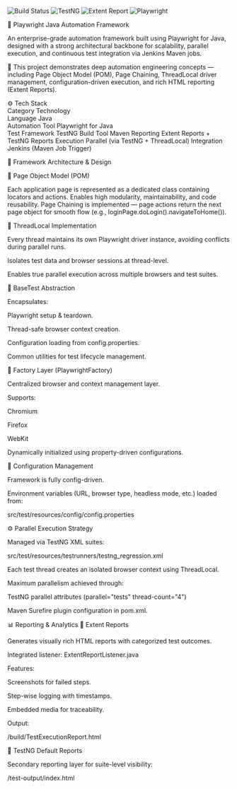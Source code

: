 ![Build Status](https://img.shields.io/badge/build-passing-brightgreen)
![TestNG](https://img.shields.io/badge/testng-7.9-blue)
![Extent Report](https://img.shields.io/badge/report-extent-orange)
![Playwright](https://img.shields.io/badge/automation-playwright-success)

🧩 Playwright Java Automation Framework    

An enterprise-grade automation framework built using Playwright for Java, designed with a strong architectural backbone for scalability, parallel execution, and continuous test integration via Jenkins Maven jobs.  

🚀 This project demonstrates deep automation engineering concepts — including Page Object Model (POM), Page Chaining, ThreadLocal driver management, configuration-driven execution, and rich HTML reporting   (Extent Reports).    

⚙️ Tech Stack  
Category	                      Technology  
Language	                      Java  
Automation Tool	                Playwright for Java  
Test Framework  	              TestNG
Build Tool	                    Maven
Reporting	                      Extent Reports + TestNG Reports
Execution	                      Parallel (via TestNG + ThreadLocal)
Integration	                    Jenkins (Maven Job Trigger)  


🧱 Framework Architecture & Design  

🔹 Page Object Model (POM)

Each application page is represented as a dedicated class containing locators and actions.
Enables high modularity, maintainability, and code reusability.
Page Chaining is implemented — page actions return the next page object for smooth flow (e.g., loginPage.doLogin().navigateToHome()).  

🔹 ThreadLocal Implementation

Every thread maintains its own Playwright driver instance, avoiding conflicts during parallel runs.

Isolates test data and browser sessions at thread-level.

Enables true parallel execution across multiple browsers and test suites.

🔹 BaseTest Abstraction

Encapsulates:

Playwright setup & teardown.

Thread-safe browser context creation.

Configuration loading from config.properties.

Common utilities for test lifecycle management.

🔹 Factory Layer (PlaywrightFactory)

Centralized browser and context management layer.

Supports:

Chromium

Firefox

WebKit

Dynamically initialized using property-driven configurations.

🔹 Configuration Management

Framework is fully config-driven.

Environment variables (URL, browser type, headless mode, etc.) loaded from:

src/test/resources/config/config.properties

⚙️ Parallel Execution Strategy

Managed via TestNG XML suites:

src/test/resources/testrunners/testng_regression.xml


Each test thread creates an isolated browser context using ThreadLocal.

Maximum parallelism achieved through:

TestNG parallel attributes (parallel="tests" thread-count="4")

Maven Surefire plugin configuration in pom.xml.

📊 Reporting & Analytics
🔸 Extent Reports

Generates visually rich HTML reports with categorized test outcomes.

Integrated listener: ExtentReportListener.java

Features:

Screenshots for failed steps.

Step-wise logging with timestamps.

Embedded media for traceability.

Output:

/build/TestExecutionReport.html

🔸 TestNG Default Reports

Secondary reporting layer for suite-level visibility:

/test-output/index.html
